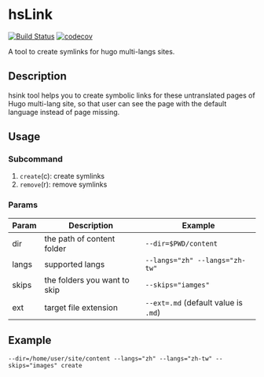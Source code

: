 # hsLink
[![Build Status](https://travis-ci.org/YuShuanHsieh/hugo-langs-symlink.svg?branch=master)](https://travis-ci.org/YuShuanHsieh/hugo-langs-symlink)
[![codecov](https://codecov.io/gh/YuShuanHsieh/hugo-langs-symlink/branch/master/graph/badge.svg)](https://codecov.io/gh/YuShuanHsieh/hugo-langs-symlink)

A tool to create symlinks for hugo multi-langs sites.

## Description
hsink tool helps you to create symbolic links for these untranslated pages of Hugo multi-lang site, so that user can see the page with the default language instead of page missing.

## Usage

### Subcommand
1. `create`(c): create symlinks
2. `remove`(r): remove symlinks

### Params

|Param| Description| Example |
|--|--|--|
|dir|the path of content folder|`--dir=$PWD/content`|
|langs|supported langs|`--langs="zh" --langs="zh-tw"`|
|skips|the folders you want to skip|`--skips="iamges"`|
|ext|target file extension|`--ext=.md` (default value is `.md`)|

## Example
```shell
--dir=/home/user/site/content --langs="zh" --langs="zh-tw" --skips="images" create
```
